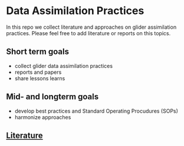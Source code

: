 # Data Assimilation Practices
In this repo we collect literature and approaches on glider assimilation practices. 
Please feel free to add literature or reports on this topics. 

## Short term goals
- collect glider data assimilation practices 
- reports and papers
- share lessons learns

## Mid- and longterm goals
- develop best practices and Standard Operating Procudures (SOPs)
- harmonize approaches

## [Literature](https://github.com/OceanGlidersCommunity/data_assimilation_practices/blob/main/key_literature.md)
